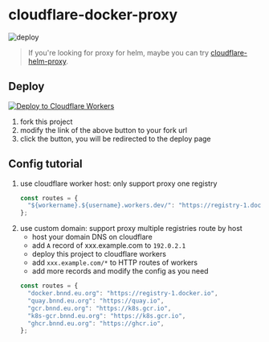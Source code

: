 # cloudflare-docker-proxy

![deploy](https://github.com/novohool/cloudflare-docker-proxy/actions/workflows/deploy.yaml/badge.svg)

> If you're looking for proxy for helm, maybe you can try [cloudflare-helm-proxy](https://github.com/novohool/cloudflare-helm-proxy).

## Deploy
[![Deploy to Cloudflare Workers](https://deploy.workers.cloudflare.com/button)](https://deploy.workers.cloudflare.com/?url=https://github.com/novohool/cloudflare-docker-proxy)

1. fork this project
2. modify the link of the above button to your fork url
3. click the button, you will be redirected to the deploy page

## Config tutorial

1. use cloudflare worker host: only support proxy one registry
   ```javascript
   const routes = {
     "${workername}.${username}.workers.dev/": "https://registry-1.docker.io",
   };
   ```
2. use custom domain: support proxy multiple registries route by host
   - host your domain DNS on cloudflare
   - add `A` record of xxx.example.com to `192.0.2.1`
   - deploy this project to cloudflare workers
   - add `xxx.example.com/*` to HTTP routes of workers
   - add more records and modify the config as you need
   ```javascript
   const routes = {
     "docker.bnnd.eu.org": "https://registry-1.docker.io",
     "quay.bnnd.eu.org": "https://quay.io",
     "gcr.bnnd.eu.org": "https://k8s.gcr.io",
     "k8s-gcr.bnnd.eu.org": "https://k8s.gcr.io",
     "ghcr.bnnd.eu.org": "https://ghcr.io",
   };
   ```

